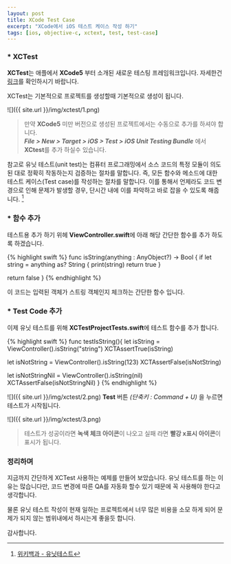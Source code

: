 ```yaml
---
layout: post
title: XCode Test Case
excerpt: "XCode에서 iOS 테스트 케이스 작성 하기"
tags: [ios, objective-c, xctext, test, test-case]
---
```


### * XCTest

**XCTest**는 애플에서 **XCode5** 부터 소개된 새로운 테스팅 프레임워크입니다. 자세한건 [링크](https://developer.apple.com/library/ios/documentation/DeveloperTools/Conceptual/testing_with_xcode/chapters/01-introduction.html)를 확인하시기 바랍니다.  

XCTest는 기본적으로 프로젝트를 생성할때 기본적으로 생성이 됩니다.

![]({{ site.url }}/img/xctest/1.png)    

> 만약 **XCode5** 미만 버전으로 생성된 프로젝트에서는 수동으로 추가를 하셔야 합니다.    
> ***File > New > Target > iOS > Test > iOS Unit Testing Bundle*** 에서 **XCtest**를 추가 하실수 있습니다.

참고로 유닛 테스트(unit test)는 컴퓨터 프로그래밍에서 소스 코드의 특정 모듈이 의도된 대로 정확히 작동하는지 검증하는 절차를 말합니다. 즉, 모든 함수와 메소드에 대한 테스트 케이스(Test case)를 작성하는 절차를 말합니다. 이를 통해서 언제라도 코드 변경으로 인해 문제가 발생할 경우, 단시간 내에 이를 파악하고 바로 잡을 수 있도록 해줍니다. [^1]

### * 함수 추가

테스트용 추가 하기 위헤 **ViewController.swift**에 아래 해당 간단한 함수를 추가 하도록 하겠습니다.

{% highlight swift %}
func isString(anything : AnyObject?) -> Bool {
  if let string = anything as? String {
    print(string)
    return true
  }

  return false
}
{% endhighlight %}

이 코드는 입력된 객체가 스트링 객체인지 체크하는 간단한 함수 입니다.

### * Test Code 추가

이제 유닛 테스트를 위해 **XCTestProjectTests.swift**에 테스트 함수를 추가 합니다.

{% highlight swift %}
func testIsString(){
  let isString = ViewController().isString("string")
  XCTAssertTrue(isString)

  let isNotString = ViewController().isString(123)
  XCTAssertFalse(isNotString)

  let isNotStringNil = ViewController().isString(nil)
  XCTAssertFalse(isNotStringNil)
}
{% endhighlight %}

![]({{ site.url }}/img/xctest/2.png)  **Test** 버튼 *(단축키 : Command + U)* 을 누르면 테스트가 시작됩니다.

![]({{ site.url }}/img/xctest/3.png)  

> 테스트가 성공이라면 **녹색 체크 아이콘**이 나오고 실패 라면 **빨강 x표시 아이콘**이 표시가 됩니다.

### 정리하며

지금까지 간단하게 XCTest 사용하는 예제를 만들어 보았습니다. 유닛 테스트를 하는 이유는 많습니다만, 코드 변경에
따른 QA를 자동화 할수 있기 때문에 꼭 사용해야 한다고 생각합니다.

물론 유닛 테스트 작성이 현재 일하는 프로젝트에서 너무 많은 비용을 소모 하게 되어 문제가 되지 않는 범위내에서
하시는게 좋을듯 합니다.

감사합니다.


[^1]:[위키백과 - 유닛테스트](https://ko.wikipedia.org/wiki/유닛_테스트)
